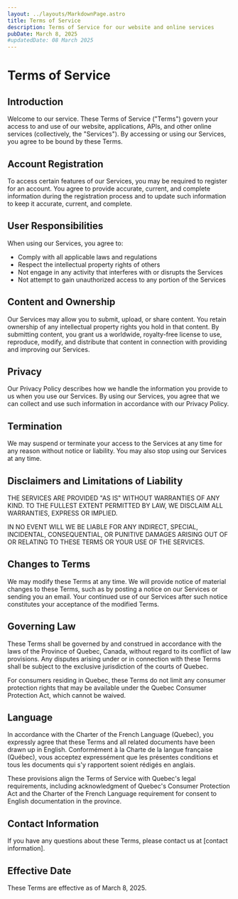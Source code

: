 ```yaml
---
layout: ../layouts/MarkdownPage.astro
title: Terms of Service
description: Terms of Service for our website and online services
pubDate: March 8, 2025
#updatedDate: 08 March 2025
---
```


# Terms of Service

## Introduction

Welcome to our service. These Terms of Service ("Terms") govern your access to and use of our website, applications, APIs, and other online services (collectively, the "Services"). By accessing or using our Services, you agree to be bound by these Terms.

## Account Registration

To access certain features of our Services, you may be required to register for an account. You agree to provide accurate, current, and complete information during the registration process and to update such information to keep it accurate, current, and complete.

## User Responsibilities

When using our Services, you agree to:

- Comply with all applicable laws and regulations
- Respect the intellectual property rights of others
- Not engage in any activity that interferes with or disrupts the Services
- Not attempt to gain unauthorized access to any portion of the Services

## Content and Ownership

Our Services may allow you to submit, upload, or share content. You retain ownership of any intellectual property rights you hold in that content. By submitting content, you grant us a worldwide, royalty-free license to use, reproduce, modify, and distribute that content in connection with providing and improving our Services.

## Privacy

Our Privacy Policy describes how we handle the information you provide to us when you use our Services. By using our Services, you agree that we can collect and use such information in accordance with our Privacy Policy.

## Termination

We may suspend or terminate your access to the Services at any time for any reason without notice or liability. You may also stop using our Services at any time.

## Disclaimers and Limitations of Liability

THE SERVICES ARE PROVIDED "AS IS" WITHOUT WARRANTIES OF ANY KIND. TO THE FULLEST EXTENT PERMITTED BY LAW, WE DISCLAIM ALL WARRANTIES, EXPRESS OR IMPLIED.

IN NO EVENT WILL WE BE LIABLE FOR ANY INDIRECT, SPECIAL, INCIDENTAL, CONSEQUENTIAL, OR PUNITIVE DAMAGES ARISING OUT OF OR RELATING TO THESE TERMS OR YOUR USE OF THE SERVICES.

## Changes to Terms

We may modify these Terms at any time. We will provide notice of material changes to these Terms, such as by posting a notice on our Services or sending you an email. Your continued use of our Services after such notice constitutes your acceptance of the modified Terms.

## Governing Law

These Terms shall be governed by and construed in accordance with the laws of the Province of Quebec, Canada, without regard to its conflict of law provisions. Any disputes arising under or in connection with these Terms shall be subject to the exclusive jurisdiction of the courts of Quebec.

For consumers residing in Quebec, these Terms do not limit any consumer protection rights that may be available under the Quebec Consumer Protection Act, which cannot be waived.

## Language

In accordance with the Charter of the French Language (Quebec), you expressly agree that these Terms and all related documents have been drawn up in English. Conformément à la Charte de la langue française (Québec), vous acceptez expressément que les présentes conditions et tous les documents qui s'y rapportent soient rédigés en anglais.

These provisions align the Terms of Service with Quebec's legal requirements, including acknowledgment of Quebec's Consumer Protection Act and the Charter of the French Language requirement for consent to English documentation in the province.

## Contact Information

If you have any questions about these Terms, please contact us at [contact information].

## Effective Date

These Terms are effective as of March 8, 2025.

